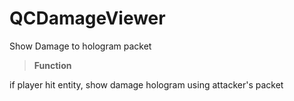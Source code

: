 # QCDamageViewer
Show Damage to hologram packet

> 
> **Function**
> 

if player hit entity, show damage hologram using attacker's packet
